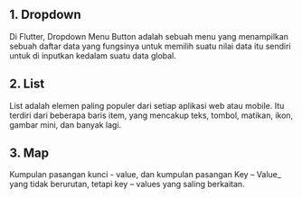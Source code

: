 ﻿## 1. Dropdown 

Di Flutter, Dropdown Menu Button adalah sebuah menu yang menampilkan sebuah daftar data yang fungsinya untuk memilih suatu nilai data itu sendiri untuk di inputkan kedalam suatu data global.


## 2. List

List adalah elemen paling populer dari setiap aplikasi web atau mobile. Itu terdiri dari beberapa baris item, yang mencakup teks, tombol, matikan, ikon, gambar mini, dan banyak lagi.

## 3. Map

Kumpulan pasangan kunci - value, dan kumpulan pasangan Key – Value_ yang tidak berurutan, tetapi key – values yang saling berkaitan.
